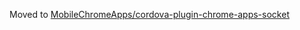 Moved to [MobileChromeApps/cordova-plugin-chrome-apps-socket](https://github.com/MobileChromeApps/cordova-plugin-chrome-apps-socket)